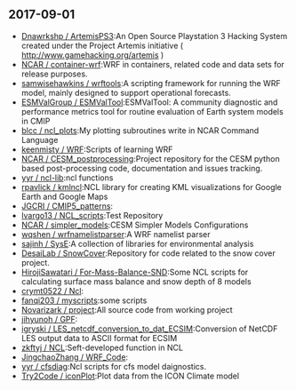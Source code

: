 ## 2017-09-01

* [Dnawrkshp / ArtemisPS3](https://github.com/Dnawrkshp/ArtemisPS3):An Open Source Playstation 3 Hacking System created under the Project Artemis initiative ( http://www.gamehacking.org/artemis )
* [NCAR / container-wrf](https://github.com/NCAR/container-wrf):WRF in containers, related code and data sets for release purposes.
* [samwisehawkins / wrftools](https://github.com/samwisehawkins/wrftools):A scripting framework for running the WRF model, mainly designed to support operational forecasts.
* [ESMValGroup / ESMValTool](https://github.com/ESMValGroup/ESMValTool):ESMValTool: A community diagnostic and performance metrics tool for routine evaluation of Earth system models in CMIP
* [blcc / ncl_plots](https://github.com/blcc/ncl_plots):My plotting subroutines write in NCAR Command Language
* [keenmisty / WRF](https://github.com/keenmisty/WRF):Scripts of learning WRF
* [NCAR / CESM_postprocessing](https://github.com/NCAR/CESM_postprocessing):Project repository for the CESM python based post-processing code, documentation and issues tracking.
* [yyr / ncl-lib](https://github.com/yyr/ncl-lib):ncl functions
* [rpavlick / kmlncl](https://github.com/rpavlick/kmlncl):NCL library for creating KML visualizations for Google Earth and Google Maps
* [JGCRI / CMIP5_patterns](https://github.com/JGCRI/CMIP5_patterns):
* [lvargo13 / NCL_scripts](https://github.com/lvargo13/NCL_scripts):Test Repository
* [NCAR / simpler_models](https://github.com/NCAR/simpler_models):CESM Simpler Models Configurations
* [wqshen / wrfnamelistparser](https://github.com/wqshen/wrfnamelistparser):A WRF namelist parser
* [sajinh / SysE](https://github.com/sajinh/SysE):A collection of libraries for environmental analysis
* [DesaiLab / SnowCover](https://github.com/DesaiLab/SnowCover):Repository for code related to the snow cover project.
* [HirojiSawatari / For-Mass-Balance-SND](https://github.com/HirojiSawatari/For-Mass-Balance-SND):Some NCL scripts for calculating surface mass balance and snow depth of 8 models
* [crymt0522 / Ncl](https://github.com/crymt0522/Ncl):
* [fanqi203 / myscripts](https://github.com/fanqi203/myscripts):some scripts
* [Novarizark / project](https://github.com/Novarizark/project):All source code from working project
* [jihyunoh / GPF](https://github.com/jihyunoh/GPF):
* [igryski / LES_netcdf_conversion_to_dat_ECSIM](https://github.com/igryski/LES_netcdf_conversion_to_dat_ECSIM):Conversion of NetCDF LES output data to ASCII format for ECSIM
* [zkftyj / NCL](https://github.com/zkftyj/NCL):Seft-developed function in NCL
* [JingchaoZhang / WRF_Code](https://github.com/JingchaoZhang/WRF_Code):
* [yyr / cfsdiag](https://github.com/yyr/cfsdiag):Ncl scripts for cfs model daignostics.
* [Try2Code / iconPlot](https://github.com/Try2Code/iconPlot):Plot data from the ICON Climate model
